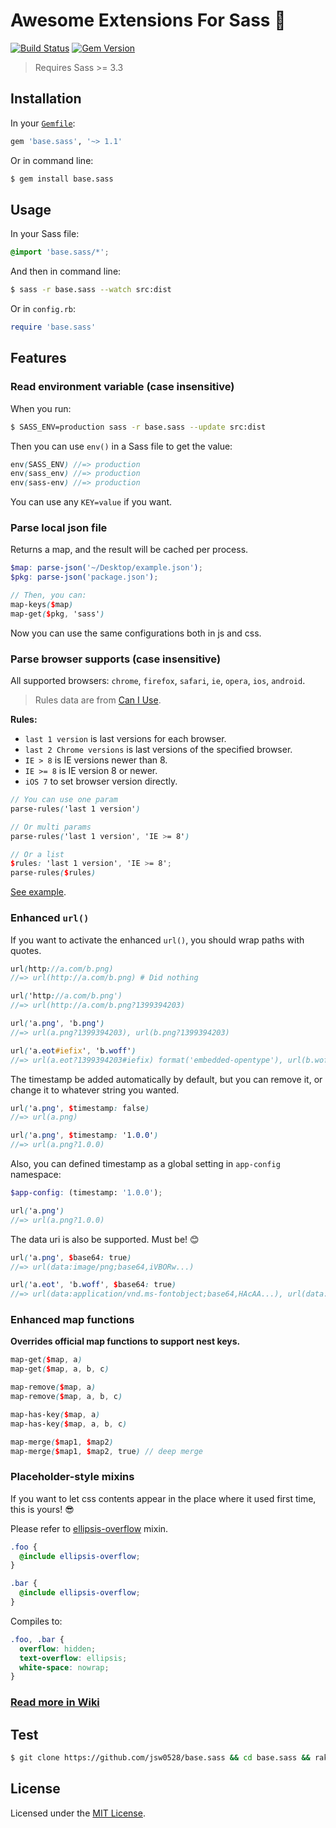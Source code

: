 # Awesome Extensions For Sass :kiss:

[![Build Status](https://travis-ci.org/jsw0528/base.sass.svg?branch=master)](https://travis-ci.org/jsw0528/base.sass)
[![Gem Version](https://badge.fury.io/rb/base.sass.svg)](http://badge.fury.io/rb/base.sass)

> Requires Sass >= 3.3

## Installation

In your [`Gemfile`](http://bundler.io/v1.6/gemfile.html):

```ruby
gem 'base.sass', '~> 1.1'
```

Or in command line:

```sh
$ gem install base.sass
```

## Usage

In your Sass file:

```scss
@import 'base.sass/*';
```

And then in command line:

```sh
$ sass -r base.sass --watch src:dist
```

Or in `config.rb`:

```ruby
require 'base.sass'
```

## Features

### Read environment variable (case insensitive)

When you run:

```sh
$ SASS_ENV=production sass -r base.sass --update src:dist
```

Then you can use `env()` in a Sass file to get the value:

```scss
env(SASS_ENV) //=> production
env(sass_env) //=> production
env(sass-env) //=> production
```

You can use any `KEY=value` if you want.

### Parse local json file

Returns a map, and the result will be cached per process.

```scss
$map: parse-json('~/Desktop/example.json');
$pkg: parse-json('package.json');

// Then, you can:
map-keys($map)
map-get($pkg, 'sass')
```

Now you can use the same configurations both in js and css.

### Parse browser supports (case insensitive)

All supported browsers: `chrome`, `firefox`, `safari`, `ie`, `opera`, `ios`, `android`.

> Rules data are from [Can I Use](http://beta.caniuse.com/).

**Rules:**

- `last 1 version` is last versions for each browser.
- `last 2 Chrome versions` is last versions of the specified browser.
- `IE > 8` is IE versions newer than 8.
- `IE >= 8` is IE version 8 or newer.
- `iOS 7` to set browser version directly.

```scss
// You can use one param
parse-rules('last 1 version')

// Or multi params
parse-rules('last 1 version', 'IE >= 8')

// Or a list
$rules: 'last 1 version', 'IE >= 8';
parse-rules($rules)
```

[See example](https://github.com/jsw0528/base.sass/wiki/Parse-browser-supports).

### Enhanced `url()`

If you want to activate the enhanced `url()`, you should wrap paths with quotes.

```scss
url(http://a.com/b.png)
//=> url(http://a.com/b.png) # Did nothing

url('http://a.com/b.png')
//=> url(http://a.com/b.png?1399394203)

url('a.png', 'b.png')
//=> url(a.png?1399394203), url(b.png?1399394203)

url('a.eot#iefix', 'b.woff')
//=> url(a.eot?1399394203#iefix) format('embedded-opentype'), url(b.woff?1399394203) format('woff')
```

The timestamp be added automatically by default, but you can remove it, or change it to whatever string you wanted.

```scss
url('a.png', $timestamp: false)
//=> url(a.png)

url('a.png', $timestamp: '1.0.0')
//=> url(a.png?1.0.0)
```

Also, you can defined timestamp as a global setting in `app-config` namespace:

```scss
$app-config: (timestamp: '1.0.0');

url('a.png')
//=> url(a.png?1.0.0)
```

The data uri is also be supported. Must be! :blush:

```scss
url('a.png', $base64: true)
//=> url(data:image/png;base64,iVBORw...)

url('a.eot', 'b.woff', $base64: true)
//=> url(data:application/vnd.ms-fontobject;base64,HAcAA...), url(data:application/font-woff;base64,d09GR...)
```

### Enhanced map functions

**Overrides official map functions to support nest keys.**

```scss
map-get($map, a)
map-get($map, a, b, c)

map-remove($map, a)
map-remove($map, a, b, c)

map-has-key($map, a)
map-has-key($map, a, b, c)

map-merge($map1, $map2)
map-merge($map1, $map2, true) // deep merge
```

### Placeholder-style mixins

If you want to let css contents appear in the place where it used first time, this is yours! :sunglasses:

Please refer to [ellipsis-overflow](stylesheets/base.sass/mixins/_ellipsis-overflow.scss) mixin.

```scss
.foo {
  @include ellipsis-overflow;
}

.bar {
  @include ellipsis-overflow;
}
```

Compiles to:

```css
.foo, .bar {
  overflow: hidden;
  text-overflow: ellipsis;
  white-space: nowrap;
}
```

### [Read more in Wiki](https://github.com/jsw0528/base.sass/wiki)

## Test

```sh
$ git clone https://github.com/jsw0528/base.sass && cd base.sass && rake
```

## License

Licensed under the [MIT License](http://www.opensource.org/licenses/mit-license.php).
